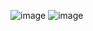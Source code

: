![image](https://github.com/user-attachments/assets/e8644792-aac1-4f2e-814a-16f8d2508e2d)
![image](https://github.com/user-attachments/assets/655710d0-497c-478a-9f1c-e0ccff3aee42)

